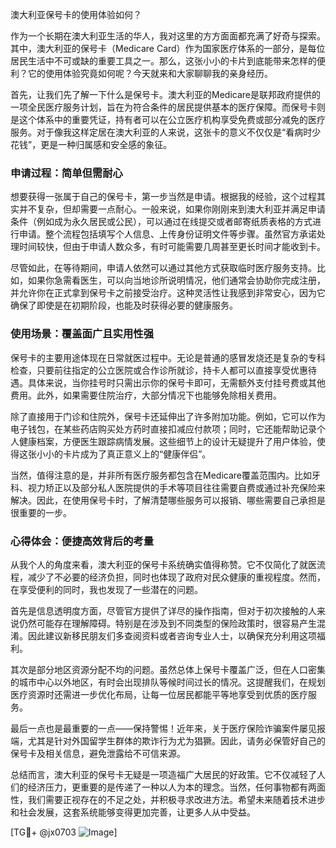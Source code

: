 澳大利亚保号卡的使用体验如何？

作为一个长期在澳大利亚生活的华人，我对这里的方方面面都充满了好奇与探索。其中，澳大利亚的保号卡（Medicare Card）作为国家医疗体系的一部分，是每位居民生活中不可或缺的重要工具之一。那么，这张小小的卡片到底能带来怎样的便利？它的使用体验究竟如何呢？今天就来和大家聊聊我的亲身经历。

首先，让我们先了解一下什么是保号卡。澳大利亚的Medicare是联邦政府提供的一项全民医疗服务计划，旨在为符合条件的居民提供基本的医疗保障。而保号卡则是这个体系中的重要凭证，持有者可以在公立医疗机构享受免费或部分减免的医疗服务。对于像我这样定居在澳大利亚的人来说，这张卡的意义不仅仅是“看病时少花钱”，更是一种归属感和安全感的象征。

### 申请过程：简单但需耐心

想要获得一张属于自己的保号卡，第一步当然是申请。根据我的经验，这个过程其实并不复杂，但却需要一点耐心。一般来说，如果你刚刚来到澳大利亚并满足申请条件（例如成为永久居民或公民），可以通过在线提交或者邮寄纸质表格的方式进行申请。整个流程包括填写个人信息、上传身份证明文件等步骤。虽然官方承诺处理时间较快，但由于申请人数众多，有时可能需要几周甚至更长时间才能收到卡。

尽管如此，在等待期间，申请人依然可以通过其他方式获取临时医疗服务支持。比如，如果你急需看医生，可以向当地诊所说明情况，他们通常会协助你完成注册，并允许你在正式拿到保号卡之前接受治疗。这种灵活性让我感到非常安心，因为它确保了即使是在初期阶段，也能及时获得必要的健康服务。

### 使用场景：覆盖面广且实用性强

保号卡的主要用途体现在日常就医过程中。无论是普通的感冒发烧还是复杂的专科检查，只要前往指定的公立医院或合作诊所就诊，持卡人都可以直接享受优惠待遇。具体来说，当你挂号时只需出示你的保号卡即可，无需额外支付挂号费或其他费用。此外，如果需要住院治疗，大部分情况下也能够免除相关费用。

除了直接用于门诊和住院外，保号卡还延伸出了许多附加功能。例如，它可以作为电子钱包，在某些药店购买处方药时直接扣减应付款项；同时，它还能帮助记录个人健康档案，方便医生跟踪病情发展。这些细节上的设计无疑提升了用户体验，使得这张小小的卡片成为了真正意义上的“健康伴侣”。

当然，值得注意的是，并非所有医疗服务都包含在Medicare覆盖范围内。比如牙科、视力矫正以及部分私人医院提供的手术等项目往往需要自费或通过补充保险来解决。因此，在使用保号卡时，了解清楚哪些服务可以报销、哪些需要自己承担是很重要的一步。

### 心得体会：便捷高效背后的考量

从我个人的角度来看，澳大利亚的保号卡系统确实值得称赞。它不仅简化了就医流程，减少了不必要的经济负担，同时也体现了政府对民众健康的重视程度。然而，在享受便利的同时，我也发现了一些潜在的问题。

首先是信息透明度方面，尽管官方提供了详尽的操作指南，但对于初次接触的人来说仍然可能存在理解障碍。特别是在涉及到不同类型的保险政策时，很容易产生混淆。因此建议新移民朋友们多查阅资料或者咨询专业人士，以确保充分利用这项福利。

其次是部分地区资源分配不均的问题。虽然总体上保号卡覆盖广泛，但在人口密集的城市中心以外地区，有时会出现排队等候时间过长的情况。这提醒我们，在规划医疗资源时还需进一步优化布局，让每一位居民都能平等地享受到优质的医疗服务。

最后一点也是最重要的一点——保持警惕！近年来，关于医疗保险诈骗案件屡见报端，尤其是针对外国留学生群体的欺诈行为尤为猖獗。因此，请务必保管好自己的保号卡及相关信息，避免泄露给不可信来源。

总结而言，澳大利亚的保号卡无疑是一项造福广大居民的好政策。它不仅减轻了人们的经济压力，更重要的是传递了一种以人为本的理念。当然，任何事物都有两面性，我们需要正视存在的不足之处，并积极寻求改进方法。希望未来随着技术进步和社会发展，这套系统能够变得更加完善，让更多人从中受益。

[TG💪+ @jx0703 ![Image](https://github.com/user-attachments/assets/dbca1d08-cadb-493c-b0ec-ad6f7a83f270)]